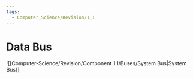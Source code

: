 ```yaml
---
tags:
  - Computer_Science/Revision/1_1
---
```

# Data Bus
![[Computer-Science/Revision/Component 1.1/Buses/System Bus|System Bus]]
